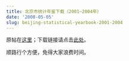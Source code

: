 ```yaml
---
title: 北京市统计年鉴下载（2001~2004年）
date: '2008-05-05'
slug: beijing-statistical-yearbook-2001-2004
---
```


原帖在[这里](http://www.pinggu.org/bbs/dispbbs.asp?BoardID=55&ID=21041)；下载链接请点击[此处](http://15.down.pinggu.org/UploadFile_20082009/2005-5/200557145315567.rar)。

顺路行个方便，免得大家浪费时间。
